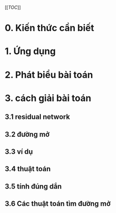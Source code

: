 [[_TOC_]]
# 0. Kiến thức cần biết

# 1. Ứng dụng

# 2. Phát biểu bài toán

# 3. cách giải bài toán

## 3.1 residual network

## 3.2 đường mở

## 3.3 ví dụ

## 3.4 thuật toán

## 3.5 tính đúng dắn

## 3.6 Các thuật toán tìm đường mở